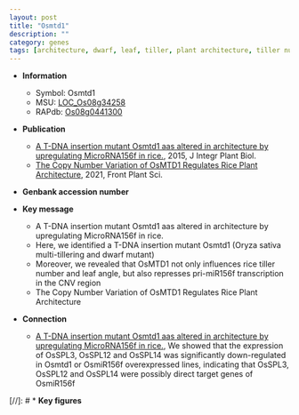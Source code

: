 ```yaml
---
layout: post
title: "Osmtd1"
description: ""
category: genes
tags: [architecture, dwarf, leaf, tiller, plant architecture, tiller number, leaf angle]
---
```


* **Information**  
    + Symbol: Osmtd1  
    + MSU: [LOC_Os08g34258](http://rice.plantbiology.msu.edu/cgi-bin/ORF_infopage.cgi?orf=LOC_Os08g34258)  
    + RAPdb: [Os08g0441300](http://rapdb.dna.affrc.go.jp/viewer/gbrowse_details/irgsp1?name=Os08g0441300)  

* **Publication**  
    + [A T-DNA insertion mutant Osmtd1 aas altered in architecture by upregulating MicroRNA156f in rice.](http://www.ncbi.nlm.nih.gov/pubmed?term=A+T-DNA+insertion+mutant+Osmtd1+aas+altered+in+architecture+by+upregulating+MicroRNA156f+in+rice.%5BTitle%5D), 2015, J Integr Plant Biol.
    + [The Copy Number Variation of OsMTD1 Regulates Rice Plant Architecture](http://www.ncbi.nlm.nih.gov/pubmed?term=The+Copy+Number+Variation+of+OsMTD1+Regulates+Rice+Plant+Architecture%5BTitle%5D), 2021, Front Plant Sci.

* **Genbank accession number**  

* **Key message**  
    + A T-DNA insertion mutant Osmtd1 aas altered in architecture by upregulating MicroRNA156f in rice.
    + Here, we identified a T-DNA insertion mutant Osmtd1 (Oryza sativa multi-tillering and dwarf mutant)
    + Moreover, we revealed that OsMTD1 not only influences rice tiller number and leaf angle, but also represses pri-miR156f transcription in the CNV region
    + The Copy Number Variation of OsMTD1 Regulates Rice Plant Architecture

* **Connection**  
    + [A T-DNA insertion mutant Osmtd1 aas altered in architecture by upregulating MicroRNA156f in rice.](http://www.ncbi.nlm.nih.gov/pubmed?term=A+T-DNA+insertion+mutant+Osmtd1+aas+altered+in+architecture+by+upregulating+MicroRNA156f+in+rice.%5BTitle%5D), We showed that the expression of OsSPL3, OsSPL12 and OsSPL14 was significantly down-regulated in Osmtd1 or OsmiR156f overexpressed lines, indicating that OsSPL3, OsSPL12 and OsSPL14 were possibly direct target genes of OsmiR156f

[//]: # * **Key figures**  


